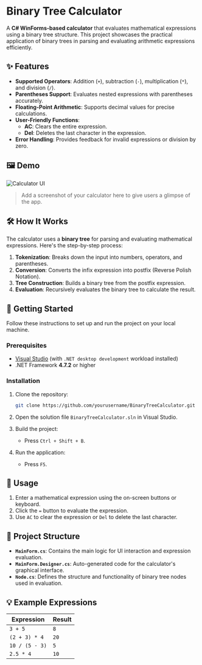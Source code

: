 # Binary Tree Calculator

A **C# WinForms-based calculator** that evaluates mathematical expressions using a binary tree structure. This project showcases the practical application of binary trees in parsing and evaluating arithmetic expressions efficiently.

## ✨ Features

- **Supported Operators**: Addition (`+`), subtraction (`-`), multiplication (`*`), and division (`/`).
- **Parentheses Support**: Evaluates nested expressions with parentheses accurately.
- **Floating-Point Arithmetic**: Supports decimal values for precise calculations.
- **User-Friendly Functions**:
  - **AC**: Clears the entire expression.
  - **Del**: Deletes the last character in the expression.
- **Error Handling**: Provides feedback for invalid expressions or division by zero.

## 🖼️ Demo

![Calculator UI](blob:https://www.facebook.com/41e07cad-fd4b-4863-a4cd-e7dbe8ace133)

> Add a screenshot of your calculator here to give users a glimpse of the app.

## 🛠️ How It Works

The calculator uses a **binary tree** for parsing and evaluating mathematical expressions. Here's the step-by-step process:

1. **Tokenization**: Breaks down the input into numbers, operators, and parentheses.
2. **Conversion**: Converts the infix expression into postfix (Reverse Polish Notation).
3. **Tree Construction**: Builds a binary tree from the postfix expression.
4. **Evaluation**: Recursively evaluates the binary tree to calculate the result.

## 🚀 Getting Started

Follow these instructions to set up and run the project on your local machine.

### Prerequisites

- [Visual Studio](https://visualstudio.microsoft.com/) (with `.NET desktop development` workload installed)
- .NET Framework **4.7.2** or higher

### Installation

1. Clone the repository:
   ```bash
   git clone https://github.com/yourusername/BinaryTreeCalculator.git
2. Open the solution file `BinaryTreeCalculator.sln` in Visual Studio.

3. Build the project:
   - Press `Ctrl + Shift + B`.

4. Run the application:
   - Press `F5`.

## 📝 Usage

1. Enter a mathematical expression using the on-screen buttons or keyboard.
2. Click the `=` button to evaluate the expression.
3. Use `AC` to clear the expression or `Del` to delete the last character.

## 📂 Project Structure

- **`MainForm.cs`**: Contains the main logic for UI interaction and expression evaluation.
- **`MainForm.Designer.cs`**: Auto-generated code for the calculator's graphical interface.
- **`Node.cs`**: Defines the structure and functionality of binary tree nodes used in evaluation.

## 💡 Example Expressions

| Expression       | Result |
|------------------|--------|
| `3 + 5`          | `8`    |
| `(2 + 3) * 4`    | `20`   |
| `10 / (5 - 3)`   | `5`    |
| `2.5 * 4`        | `10`   |
